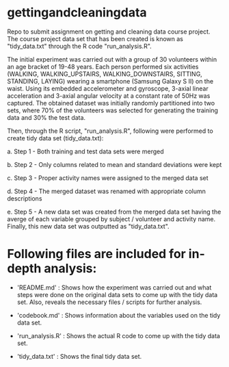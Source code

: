 # gettingandcleaningdata
Repo to submit assignment on getting and cleaning data course project. The course project data set that has been created is known as "tidy_data.txt" through the R code "run_analysis.R". 

The initial experiment was carried out with a group of 30 volunteers within an age bracket of 19-48 years. Each person performed six activities (WALKING, WALKING_UPSTAIRS, WALKING_DOWNSTAIRS, SITTING, STANDING, LAYING) wearing a smartphone (Samsung Galaxy S II) on the waist. Using its embedded accelerometer and gyroscope, 3-axial linear acceleration and 3-axial angular velocity at a constant rate of 50Hz was captured. The obtained dataset was initially randomly partitioned into two sets, where 70% of the volunteers was selected for generating the training data and 30% the test data. 

Then, through the R script, "run_analysis.R", following were performed to create tidy data set (tidy_data.txt):

a. Step 1 - Both training and test data sets were merged

b. Step 2 - Only columns related to mean and standard deviations were kept

c. Step 3 - Proper activity names were assigned to the merged data set

d. Step 4 - The merged dataset was renamed with appropriate column descriptions

e. Step 5 - A new data set was created from the merged data set having the averge of each variable grouped by subject / volunteer and activity name. Finally, this new data set was outputted as "tidy_data.txt". 


Following files are included for in-depth analysis:
=========================================

- 'README.md' : Shows how the experiment was carried out and what steps were done on the original data sets to come up with the tidy data set. Also, reveals the necessary files / scripts for further analysis.

- 'codebook.md' : Shows information about the variables used on the tidy data set.

- 'run_analysis.R' : Shows the actual R code to come up with the tidy data set.

- 'tidy_data.txt' : Shows the final tidy data set.
